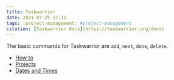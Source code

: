 ```yaml
---
title: Taskwarrior
date: 2021-07-25 11:11
tags: :project-management: #project-management
citation: [Taskwarrior Docs](https://taskwarrior.org/docs)
---
```


The basic commands for Taskwarrior are `add`, `next`, `done`, `delete`.

- [How to](202107251119.md)
- [Projects](202107251133.md)
- [Dates and Times](202107251148.md)
